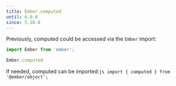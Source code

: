 ```yaml
---
title: Ember.computed
until: 6.0.0
since: 5.10.0
---
```



Previously, computed could be accessed via the `Ember` import:
```js
import Ember from 'ember';

Ember.computed
```

 If needed, computed can be imported:```js
import { computed } from '@ember/object';```
